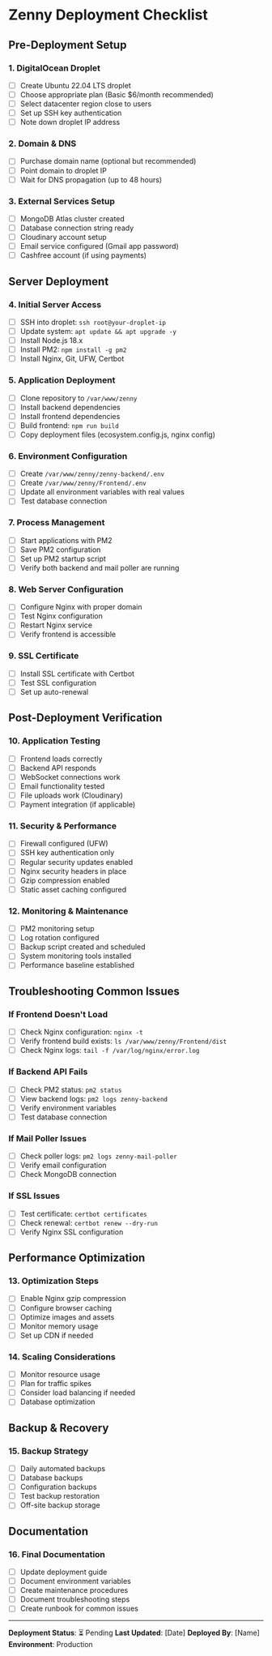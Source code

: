 # Zenny Deployment Checklist

## Pre-Deployment Setup

### 1. DigitalOcean Droplet

- [ ] Create Ubuntu 22.04 LTS droplet
- [ ] Choose appropriate plan (Basic $6/month recommended)
- [ ] Select datacenter region close to users
- [ ] Set up SSH key authentication
- [ ] Note down droplet IP address

### 2. Domain & DNS

- [ ] Purchase domain name (optional but recommended)
- [ ] Point domain to droplet IP
- [ ] Wait for DNS propagation (up to 48 hours)

### 3. External Services Setup

- [ ] MongoDB Atlas cluster created
- [ ] Database connection string ready
- [ ] Cloudinary account setup
- [ ] Email service configured (Gmail app password)
- [ ] Cashfree account (if using payments)

## Server Deployment

### 4. Initial Server Access

- [ ] SSH into droplet: `ssh root@your-droplet-ip`
- [ ] Update system: `apt update && apt upgrade -y`
- [ ] Install Node.js 18.x
- [ ] Install PM2: `npm install -g pm2`
- [ ] Install Nginx, Git, UFW, Certbot

### 5. Application Deployment

- [ ] Clone repository to `/var/www/zenny`
- [ ] Install backend dependencies
- [ ] Install frontend dependencies
- [ ] Build frontend: `npm run build`
- [ ] Copy deployment files (ecosystem.config.js, nginx config)

### 6. Environment Configuration

- [ ] Create `/var/www/zenny/zenny-backend/.env`
- [ ] Create `/var/www/zenny/Frontend/.env`
- [ ] Update all environment variables with real values
- [ ] Test database connection

### 7. Process Management

- [ ] Start applications with PM2
- [ ] Save PM2 configuration
- [ ] Set up PM2 startup script
- [ ] Verify both backend and mail poller are running

### 8. Web Server Configuration

- [ ] Configure Nginx with proper domain
- [ ] Test Nginx configuration
- [ ] Restart Nginx service
- [ ] Verify frontend is accessible

### 9. SSL Certificate

- [ ] Install SSL certificate with Certbot
- [ ] Test SSL configuration
- [ ] Set up auto-renewal

## Post-Deployment Verification

### 10. Application Testing

- [ ] Frontend loads correctly
- [ ] Backend API responds
- [ ] WebSocket connections work
- [ ] Email functionality tested
- [ ] File uploads work (Cloudinary)
- [ ] Payment integration (if applicable)

### 11. Security & Performance

- [ ] Firewall configured (UFW)
- [ ] SSH key authentication only
- [ ] Regular security updates enabled
- [ ] Nginx security headers in place
- [ ] Gzip compression enabled
- [ ] Static asset caching configured

### 12. Monitoring & Maintenance

- [ ] PM2 monitoring setup
- [ ] Log rotation configured
- [ ] Backup script created and scheduled
- [ ] System monitoring tools installed
- [ ] Performance baseline established

## Troubleshooting Common Issues

### If Frontend Doesn't Load

- [ ] Check Nginx configuration: `nginx -t`
- [ ] Verify frontend build exists: `ls /var/www/zenny/Frontend/dist`
- [ ] Check Nginx logs: `tail -f /var/log/nginx/error.log`

### If Backend API Fails

- [ ] Check PM2 status: `pm2 status`
- [ ] View backend logs: `pm2 logs zenny-backend`
- [ ] Verify environment variables
- [ ] Test database connection

### If Mail Poller Issues

- [ ] Check poller logs: `pm2 logs zenny-mail-poller`
- [ ] Verify email configuration
- [ ] Check MongoDB connection

### If SSL Issues

- [ ] Test certificate: `certbot certificates`
- [ ] Check renewal: `certbot renew --dry-run`
- [ ] Verify Nginx SSL configuration

## Performance Optimization

### 13. Optimization Steps

- [ ] Enable Nginx gzip compression
- [ ] Configure browser caching
- [ ] Optimize images and assets
- [ ] Monitor memory usage
- [ ] Set up CDN if needed

### 14. Scaling Considerations

- [ ] Monitor resource usage
- [ ] Plan for traffic spikes
- [ ] Consider load balancing if needed
- [ ] Database optimization

## Backup & Recovery

### 15. Backup Strategy

- [ ] Daily automated backups
- [ ] Database backups
- [ ] Configuration backups
- [ ] Test backup restoration
- [ ] Off-site backup storage

## Documentation

### 16. Final Documentation

- [ ] Update deployment guide
- [ ] Document environment variables
- [ ] Create maintenance procedures
- [ ] Document troubleshooting steps
- [ ] Create runbook for common issues

---

**Deployment Status**: ⏳ Pending
**Last Updated**: [Date]
**Deployed By**: [Name]
**Environment**: Production
